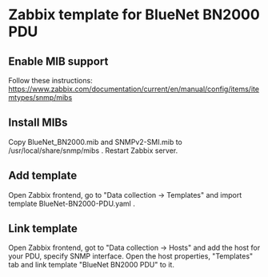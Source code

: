 # Zabbix template for BlueNet BN2000 PDU

## Enable MIB support

Follow these instructions: https://www.zabbix.com/documentation/current/en/manual/config/items/itemtypes/snmp/mibs

## Install MIBs

Copy BlueNet_BN2000.mib and SNMPv2-SMI.mib to /usr/local/share/snmp/mibs .
Restart Zabbix server.

## Add template

Open Zabbix frontend, go to "Data collection -> Templates" and import template BlueNet-BN2000-PDU.yaml .

## Link template

Open Zabbix frontend, got to "Data collection -> Hosts" and add the host for your PDU, specify SNMP interface.
Open the host properties, "Templates" tab and link template "BlueNet BN2000 PDU" to it.
